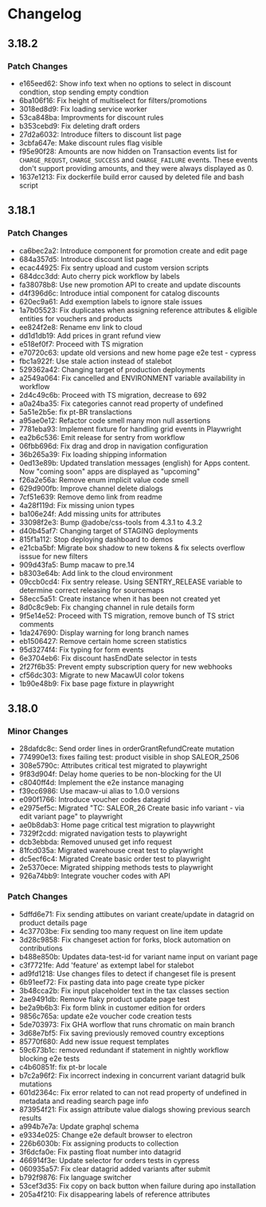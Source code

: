 # Changelog

## 3.18.2

### Patch Changes

- e165eed62: Show info text when no options to select in discount condtion, stop sending empty condtion
- 6ba106f16: Fix height of multiselect for filters/promotions
- 3018ed8d9: Fix loading service worker
- 53ca848ba: Improvments for discount rules
- b353cebd9: Fix deleting draft orders
- 27d2a6032: Introduce filters to discount list page
- 3cbfa647e: Make discount rules flag visible
- f95e90f28: Amounts are now hidden on Transaction events list for `CHARGE_REQUST`, `CHARGE_SUCCESS` and `CHARGE_FAILURE` events.
  These events don't support providing amounts, and they were always displayed as 0.
- 1637e1213: Fix dockerfile build error caused by deleted file and bash script

## 3.18.1

### Patch Changes

- ca6bec2a2: Introduce component for promotion create and edit page
- 684a357d5: Introduce discount list page
- ecac44925: Fix sentry upload and custom version scripts
- 684dcc3dd: Auto cherry pick workflow by labels
- fa38078b8: Use new promotion API to create and update discounts
- d4f396d6c: Introduce intial component for catalog discounts
- 620ec9a61: Add exemption labels to ignore stale issues
- 1a7b05523: Fix duplicates when assigning reference attributes & eligible entities for vouchers and products
- ee824f2e8: Rename env link to cloud
- dd1d1db19: Add prices in grant refund view
- e518ef0f7: Proceed with TS migration
- e70720c63: update old versions and new home page e2e test - cypress
- fbc1a922f: Use stale action instead of stalebot
- 529362a42: Changing target of production deployments
- a2549a064: Fix cancelled and ENVIRONMENT variable availability in workflow
- 2d4c49c6b: Proceed with TS migration, decrease to 692
- a0a24ba35: Fix categories cannot read property of undefined
- 5a51e2b5e: fix pt-BR translactions
- a95ae0e12: Refactor code smell many mon null assertions
- 7781eba93: Implement fixture for handling grid events in Playwright
- ea2b6c536: Emit release for sentry from workflow
- 06fbb696d: Fix drag and drop in navigation configuration
- 36b265a39: Fix loading shipping information
- 0ed13e89b: Updated translation messages (english) for Apps content. Now "coming soon" apps are displayed as "upcoming"
- f26a2e56a: Remove enum implicit value code smell
- 629d900fb: Improve channel delete dialogs
- 7cf51e639: Remove demo link from readme
- 4a28f119d: Fix missing union types
- ba106e24f: Add missing units for attributes
- 33098f2e3: Bump @adobe/css-tools from 4.3.1 to 4.3.2
- d40b45af7: Changing target of STAGING deployments
- 815f1a112: Stop deploying dashboard to demos
- e21cba5bf: Migrate box shadow to new tokens & fix selects overflow isssue for new filters
- 909d43fa5: Bump macaw to pre.14
- b8303e64b: Add link to the cloud environment
- 09ccb0cd4: Fix sentry release. Using SENTRY_RELEASE variable to determine correct releasing for sourcemaps
- 58ecc5a51: Create instance when it has been not created yet
- 8d0c8c9eb: Fix changing channel in rule details form
- 9f5e14e52: Proceed with TS migration, remove bunch of TS strict comments
- 1da247690: Display warning for long branch names
- eb1506427: Remove certain home screen statistics
- 95d3274f4: Fix typing for form events
- 6e3704eb6: Fix discount hasEndDate selector in tests
- 2f27f6b35: Prevent empty subscription query for new webhooks
- cf56dc303: Migrate to new MacawUI color tokens
- 1b90e48b9: Fix base page fixture in playwright

## 3.18.0

### Minor Changes

- 28dafdc8c: Send order lines in orderGrantRefundCreate mutation
- 774990e13: fixes failing test: product visible in shop SALEOR_2506
- 308e5790c: Attributes critical test migrated to playwright
- 9f83d904f: Delay home queries to be non-blocking for the UI
- c8040ff4d: Implement the e2e instance managing
- f39cc6986: Use macaw-ui alias to 1.0.0 versions
- e090f1766: Introduce voucher codes datagrid
- e2975ef5c: Migrated "TC: SALEOR_26 Create basic info variant - via edit variant page" to playwright
- ae0b8dab3: Home page critical test migration to playwright
- 7329f2cdd: migrated navigation tests to playwright
- dcb3ebbda: Removed unused get info request
- 81fcd035a: Migrated warehouse creat test to playwright
- dc5ecf6c4: Migrated Create basic order test to playwright
- 2e5370ece: Migrated shipping methods tests to playwright
- 926a74bb9: Integrate voucher codes with API

### Patch Changes

- 5dffd6e71: Fix sending attibutes on variant create/update in datagrid on product details page
- 4c37703be: Fix sending too many request on line item update
- 3d28c9858: Fix changeset action for forks, block automation on contributions
- b488e850b: Updates data-test-id for variant name input on variant page
- c3f7721fe: Add 'feature' as extempt label for stalebot
- ad9fd1218: Use changes files to detect if changeset file is present
- 6b91eef72: Fix pasting data into page create type picker
- 3b48cca2b: Fix input placeholder text in the tax classes section
- 2ae9491db: Remove flaky product update page test
- be2a9b6b3: Fix form blink in customer edition for orders
- 9856c765a: update e2e voucher code creation tests
- 5de703973: Fix GHA worflow that runs chromatic on main branch
- 3d68e7bf5: Fix saving previously removed country exceptions
- 85770f680: Add new issue request templates
- 59c673b1c: removed redundant if statement in nightly workflow blocking e2e tests
- c4b60851f: fix pt-br locale
- b7c2a96f2: Fix incorrect indexing in concurrent variant datagrid bulk mutations
- 601d2364c: Fix error related to can not read property of undefined in metadata and reading search page info
- 873954f21: Fix assign attribute value dialogs showing previous search results
- a994b7e7a: Update graphql schema
- e9334e025: Change e2e default browser to electron
- 226b6030b: Fix assigning products to collection
- 3f6dcfa0e: Fix pasting float number into datagrid
- 466914f3e: Update selector for orders tests in cypress
- 060935a57: Fix clear datagrid added variants after submit
- b792f9876: Fix language switcher
- 53cef3d35: Fix copy on back button when failure during apo installation
- 205a4f210: Fix disappearing labels of reference attributes
